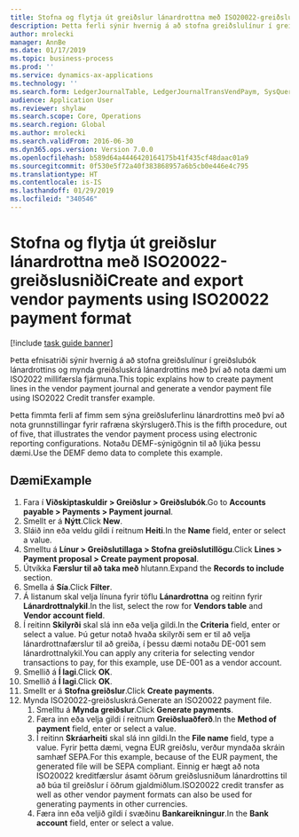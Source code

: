 ```yaml
---
title: Stofna og flytja út greiðslur lánardrottna með ISO20022-greiðslusniði
description: Þetta ferli sýnir hvernig á að stofna greiðslulínur í greiðslubók lánardrottins og mynda greiðsluskrá lánardrottins með því að nota dæmi um ISO2022 millifærsla fjármuna.
author: mrolecki
manager: AnnBe
ms.date: 01/17/2019
ms.topic: business-process
ms.prod: ''
ms.service: dynamics-ax-applications
ms.technology: ''
ms.search.form: LedgerJournalTable, LedgerJournalTransVendPaym, SysQueryForm, VendPaymProposalEdit, BankAccountTableLookUp
audience: Application User
ms.reviewer: shylaw
ms.search.scope: Core, Operations
ms.search.region: Global
ms.author: mrolecki
ms.search.validFrom: 2016-06-30
ms.dyn365.ops.version: Version 7.0.0
ms.openlocfilehash: b589d64a4446420164175b41f435cf48daac01a9
ms.sourcegitcommit: 0f530e5f72a40f383868957a6b5cb0e446e4c795
ms.translationtype: HT
ms.contentlocale: is-IS
ms.lasthandoff: 01/29/2019
ms.locfileid: "340546"
---
```

# <a name="create-and-export-vendor-payments-using-iso20022-payment-format"></a><span data-ttu-id="7636f-103">Stofna og flytja út greiðslur lánardrottna með ISO20022-greiðslusniði</span><span class="sxs-lookup"><span data-stu-id="7636f-103">Create and export vendor payments using ISO20022 payment format</span></span>

[!include [task guide banner](../../includes/task-guide-banner.md)]

<span data-ttu-id="7636f-104">Þetta efnisatriði sýnir hvernig á að stofna greiðslulínur í greiðslubók lánardrottins og mynda greiðsluskrá lánardrottins með því að nota dæmi um ISO2022 millifærsla fjármuna.</span><span class="sxs-lookup"><span data-stu-id="7636f-104">This topic explains how to create payment lines in the vendor payment journal and generate a vendor payment file using ISO2022 Credit transfer example.</span></span>

<span data-ttu-id="7636f-105">Þetta fimmta ferli af fimm sem sýna greiðsluferlinu lánardrottins með því að nota grunnstillingar fyrir rafræna skýrslugerð.</span><span class="sxs-lookup"><span data-stu-id="7636f-105">This is the fifth procedure, out of five, that illustrates the vendor payment process using electronic reporting configurations.</span></span> <span data-ttu-id="7636f-106">Notaðu DEMF-sýnigögnin til að ljúka þessu dæmi.</span><span class="sxs-lookup"><span data-stu-id="7636f-106">Use the DEMF demo data to complete this example.</span></span>

## <a name="example"></a><span data-ttu-id="7636f-107">Dæmi</span><span class="sxs-lookup"><span data-stu-id="7636f-107">Example</span></span>

1.  <span data-ttu-id="7636f-108">Fara í **Viðskiptaskuldir > Greiðslur > Greiðslubók**.</span><span class="sxs-lookup"><span data-stu-id="7636f-108">Go to **Accounts payable > Payments > Payment journal**.</span></span>
2.  <span data-ttu-id="7636f-109">Smellt er á **Nýtt**.</span><span class="sxs-lookup"><span data-stu-id="7636f-109">Click **New**.</span></span>
3.  <span data-ttu-id="7636f-110">Sláið inn eða veldu gildi í reitnum **Heiti**.</span><span class="sxs-lookup"><span data-stu-id="7636f-110">In the **Name** field, enter or select a value.</span></span>
4.  <span data-ttu-id="7636f-111">Smelltu á **Línur > Greiðslutillaga > Stofna greiðslutillögu**.</span><span class="sxs-lookup"><span data-stu-id="7636f-111">Click **Lines > Payment proposal > Create payment proposal**.</span></span>
5.  <span data-ttu-id="7636f-112">Útvíkka **Færslur til að taka með** hlutann.</span><span class="sxs-lookup"><span data-stu-id="7636f-112">Expand the **Records to include** section.</span></span>
6.  <span data-ttu-id="7636f-113">Smella á **Sía**.</span><span class="sxs-lookup"><span data-stu-id="7636f-113">Click **Filter**.</span></span>
7.  <span data-ttu-id="7636f-114">Á listanum skal velja línuna fyrir töflu **Lánardrottna** og reitinn fyrir **Lánardrottnalykil**.</span><span class="sxs-lookup"><span data-stu-id="7636f-114">In the list, select the row for **Vendors table** and **Vendor account field**.</span></span>
8.  <span data-ttu-id="7636f-115">Í reitinn **Skilyrði** skal slá inn eða velja gildi.</span><span class="sxs-lookup"><span data-stu-id="7636f-115">In the **Criteria** field, enter or select a value.</span></span> <span data-ttu-id="7636f-116">Þú getur notað hvaða skilyrði sem er til að velja lánardrottnafærslur til að greiða, í þessu dæmi notaðu DE-001 sem lánardrottnalykil.</span><span class="sxs-lookup"><span data-stu-id="7636f-116">You can apply any criteria for selecting vendor transactions to pay, for this example, use DE-001 as a vendor account.</span></span>
12. <span data-ttu-id="7636f-117">Smellið á **Í lagi**.</span><span class="sxs-lookup"><span data-stu-id="7636f-117">Click **OK**.</span></span>
13. <span data-ttu-id="7636f-118">Smellið á **Í lagi**.</span><span class="sxs-lookup"><span data-stu-id="7636f-118">Click **OK**.</span></span>
14. <span data-ttu-id="7636f-119">Smellt er á **Stofna greiðslur**.</span><span class="sxs-lookup"><span data-stu-id="7636f-119">Click **Create payments**.</span></span>
15. <span data-ttu-id="7636f-120">Mynda ISO20022-greiðsluskrá.</span><span class="sxs-lookup"><span data-stu-id="7636f-120">Generate an ISO20022 payment file.</span></span>
    1.  <span data-ttu-id="7636f-121">Smelltu á **Mynda greiðslur**.</span><span class="sxs-lookup"><span data-stu-id="7636f-121">Click **Generate payments**.</span></span>
    2.  <span data-ttu-id="7636f-122">Færa inn eða velja gildi í reitnum **Greiðsluaðferð**.</span><span class="sxs-lookup"><span data-stu-id="7636f-122">In the **Method of payment** field, enter or select a value.</span></span>
    3.  <span data-ttu-id="7636f-123">Í reitinn **Skráarheiti** skal slá inn gildi.</span><span class="sxs-lookup"><span data-stu-id="7636f-123">In the **File name** field, type a value.</span></span> <span data-ttu-id="7636f-124">Fyrir þetta dæmi, vegna EUR greiðslu, verður myndaða skráin samhæf SEPA.</span><span class="sxs-lookup"><span data-stu-id="7636f-124">For this example, because of the EUR payment, the generated file will be SEPA compliant.</span></span> <span data-ttu-id="7636f-125">Einnig er hægt að nota ISO20022 kreditfærslur ásamt öðrum greiðslusniðum lánardrottins til að búa til greiðslur í öðrum gjaldmiðlum.</span><span class="sxs-lookup"><span data-stu-id="7636f-125">ISO20022 credit transfer as well as other vendor payment formats can also be used for generating payments in other currencies.</span></span>
    4.  <span data-ttu-id="7636f-126">Færa inn eða veljið gildi í svæðinu **Bankareikningur**.</span><span class="sxs-lookup"><span data-stu-id="7636f-126">In the **Bank account** field, enter or select a value.</span></span>

